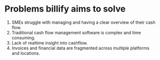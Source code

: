 # Problems billify aims to solve

1. SMEs struggle with managing and having a clear overview of their cash flow.
2. Traditional cash flow management software is complex and time consuming.
3. Lack of realtime insight into cashflow.
4. Invoices and financial data are fragmented across multiple platforms and locations.